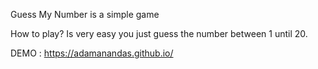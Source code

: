 Guess My Number is a simple game

How to play? Is very easy you just guess the number between 1 until 20.

DEMO : https://adamanandas.github.io/
